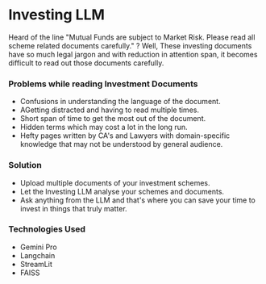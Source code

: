 # Investing LLM 

Heard of the line "Mutual Funds are subject to Market Risk. Please read all scheme related documents carefully." ?
Well, These investing documents have so much legal jargon and with reduction in attention span, it becomes difficult to read out those documents carefully.

### Problems while reading Investment Documents
- Confusions in understanding the language of the document.
- AGetting distracted and having to read multiple times.
- Short span of time to get the most out of the document.
- Hidden terms which may cost a lot in the long run.
- Hefty pages written by CA's and Lawyers with domain-specific knowledge that may not be understood by general audience. 

### Solution 
- Upload multiple documents of your investment schemes.
- Let the Investing LLM analyse your schemes and documents.
- Ask anything from the LLM and that's where you can save your time to invest in things that truly matter.

### Technologies Used
- Gemini Pro
- Langchain
- StreamLit
- FAISS
